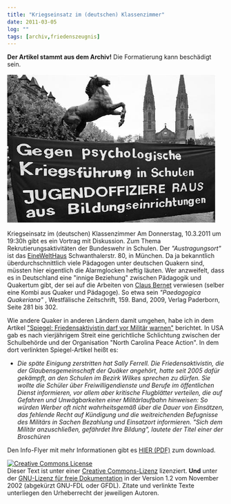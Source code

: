 ```yaml
---
title: "Kriegseinsatz im (deutschen) Klassenzimmer"
date: 2011-03-05
log: ""
tags: [archiv,friedenszeugnis]
---
```

**Der Artikel stammt aus dem Archiv!** Die Formatierung kann beschädigt sein.

![bw_schule.jpeg](bw_schule.jpeg)

Kriegseinsatz im (deutschen) Klassenzimmer  Am Donnerstag, 10.3.2011 um 19:30h gibt es ein Vortrag mit Diskussion. Zum Thema Rekrutierungsaktivit&auml;ten der Bundeswehr in Schulen. Der  <i>&quot;Austragungsort&quot;</i> ist das <a href="http://www.einewelthaus.de/">EineWeltHaus</a> Schwanthalerstr. 80, in M&uuml;nchen.
Da ja bekanntlich &uuml;berdurchschnittlich viele P&auml;dagogen unter deutschen Quakern sind, m&uuml;ssten hier eigentlich die Alarmglocken heftig l&auml;uten. Wer anzweifelt, dass es in Deutschland eine &quot;innige Beziehung&quot; zwischen P&auml;dagogik und Quakertum gibt, der sei auf die Arbeiten von <a href="http://www.the-independent-friend.de/?q=user/4/track">Claus Bernet</a> verwiesen (selber eine Kombi aus Quaker und P&auml;dagoge).  So etwa sein <em>&quot;Paedagogica Quakeriana&quot;</em> , Westf&auml;lische Zeitschrift, 159. Band, 2009, Verlag Paderborn, Seite 281 bis 302.
<!--break-->
Wie andere Quaker in anderen L&auml;ndern damit umgehen, habe ich in dem Artikel <a href="">&quot;Spiegel: Friedensaktivistin darf vor Milit&auml;r warnen&quot;</a> berichtet. In USA gab es nach vierj&auml;hrigem Streit eine gerichtliche Schlichtung zwischen der Schulbeh&ouml;rde und der Organisation &quot;North Carolina Peace Action&quot;. In dem dort verlinkten Spiegel-Artikel hei&szlig;t es:
<ul>
    <li><i>Die sp&auml;te Einigung zerstritten hat Sally Ferrell. Die Friedensaktivistin, die der Glaubensgemeinschaft der Qu&auml;ker angeh&ouml;rt, hatte seit 2005 daf&uuml;r gek&auml;mpft, an den Schulen im Bezirk Wilkes sprechen zu d&uuml;rfen. Sie wollte die Sch&uuml;ler &uuml;ber Freiwilligendienste und Berufe im &ouml;ffentlichen Dienst informieren, vor allem aber kritische Flugbl&auml;tter verteilen, die auf Gefahren und Unw&auml;gbarkeiten einer Milit&auml;rlaufbahn hinweisen: So w&uuml;rden Werber oft nicht wahrheitsgem&auml;&szlig; &uuml;ber die Dauer von Eins&auml;tzen, das fehlende Recht auf K&uuml;ndigung und die weitreichenden Befugnisse des Milit&auml;rs in Sachen Bezahlung und Einsatzort informieren. &quot;Sich dem Milit&auml;r anzuschlie&szlig;en, gef&auml;hrdet Ihre Bildung&quot;, lautete der Titel einer der Brosch&uuml;ren</i></li>
</ul>
Den Info-Flyer mit mehr Informationen gibt es <a href="http://www.the-independent-friend.de/?q=system/files/BIFA-Schule-Buwe-10.3.2011.pdf">HIER (PDF)</a> zum download.

<a rel="license" href="http://creativecommons.org/licenses/by-sa/3.0/de/"><img alt="Creative Commons License" style="border-width: 0pt;" src="http://i.creativecommons.org/l/by-sa/3.0/de/88x31.png" /></a><br />
Dieser <span xmlns:dc="http://purl.org/dc/elements/1.1/" href="http://purl.org/dc/dcmitype/Text" rel="dc:type">Text</span> ist unter einer <a rel="license" href="http://creativecommons.org/licenses/by-sa/3.0/de/">Creative Commons-Lizenz</a> lizenziert. **Und** unter der <a href="http://de.wikipedia.org/wiki/GFDL">GNU-Lizenz f&uuml;r freie Dokumentation</a> in der Version 1.2 vom November 2002 (abgek&uuml;rzt GNU-FDL oder GFDL). Zitate und verlinkte Texte unterliegen den Urheberrecht der jeweiligen Autoren.
